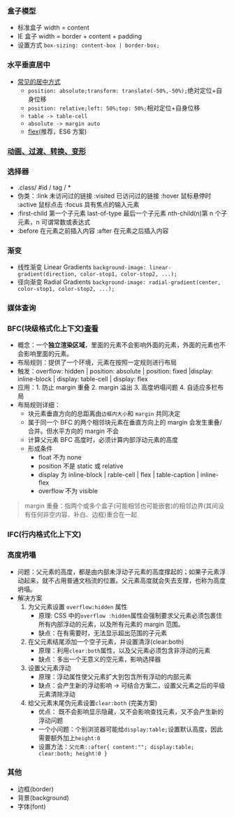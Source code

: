 ### 盒子模型

- 标准盒子 width = content
- IE 盒子 width = border + content + padding
- 设置方式 `box-sizing: content-box | border-box;`

### 水平垂直居中

- [常见的居中方式](https://juejin.cn/post/7062608828570796046)
  - `position: absolute;transform: translate(-50%,-50%);`绝对定位+自身位移
  - `position: relative;left: 50%;top: 50%;`相对定位+自身位移
  - `table -> table-cell`
  - `absolute -> margin auto`
  - [flex](https://www.ruanyifeng.com/blog/2015/07/flex-grammar.html)(推荐，ES6 方案)

### [动画、过渡、转换、变形](https://juejin.cn/post/6844903615920898056)

### 选择器

- .class/ #id / tag / \*
- 伪类：:link 未访问过的链接 :visited 已访问过的链接 :hover 鼠标悬停时 :active 鼠标点击 :focus 具有焦点的输入元素
- :first-child 第一个子元素 last-of-type 最后一个子元素 nth-child(n)第 n 个子元素，n 可谓常数或表达式
- :before 在元素之前插入内容 :after 在元素之后插入内容

### 渐变

- 线性渐变 Linear Gradients `background-image: linear-gradient(direction, color-stop1, color-stop2, ...);`
- 径向渐变 Radial Gradients `background-image: radial-gradient(center, color-stop1, color-stop2, ...);`

### 媒体查询

### BFC(块级格式化上下文)[查看](https://juejin.cn/post/6950082193632788493#heading-5)

- 概念：一个**独立渲染区域**，里面的元素不会影响外面的元素，外面的元素也不会影响里面的元素。
- 布局规则：提供了一个环境，元素在按照一定规则进行布局
- 触发：overflow: hidden | position: absolute | position: fixed |display: inline-block | display: table-cell | display: flex
- 应用：1. 防止 margin 重叠 2. margin 溢出 3. 高度坍塌问题 4. 自适应多栏布局
- 布局规则详细：
  - 块元素垂直方向的总距离由`边框内大小`和 `margin` 共同决定
  - 属于同一个 BFC 的两个相邻块元素在垂直方向上的 margin 会发生重叠/合并。但水平方向的 margin 不会
  - 计算父元素 BFC 高度时，必须计算内部浮动元素的高度
  - 形成条件
    - float 不为 none
    - position 不是 static 或 relative
    - display 为 inline-block | rable-cell | flex | table-caption | inline-flex
    - overflow 不为 visible

> margin 重叠：指两个或多个盒子(可能相邻也可能嵌套)的相邻边界(其间没有任何非空内容、补白、边框)重合在一起

### IFC(行内格式化上下文)

### 高度坍塌

- 问题：父元素的高度，都是由内部未浮动子元素的高度撑起的；如果子元素浮动起来，就不占用普通文档流的位置。父元素高度就会失去支撑，也称为高度坍塌。
- 解决方案
  1. 为父元素设置 `overflow:hidden` 属性
     - 原理: CSS 中的`overflow :hidden`属性会强制要求父元素必须包裹住所有内部浮动的元素，以及所有元素的 margin 范围。
     - 缺点：在有需要时，无法显示超出范围的子元素
  2. 在父元素结尾添加一个空子元素，并设置清浮(clear:both)
     - 原理：利用`clear:both`属性，以及父元素必须包含非浮动的元素
     - 缺点：多出一个无意义的空元素，影响选择器
  3. 设置父元素浮动
     - 原理：浮动属性使父元素扩大到包含所有浮动的内部元素
     - 缺点：会产生新的浮动影响 -> 可结合方案二，设置父元素之后的平级元素清除浮动
  4. 给父元素末尾伪元素设置`clear:both` (完美方案)
     - 优点： 既不会影响显示隐藏，又不会影响查找元素，又不会产生新的浮动问题
     - 一个小问题：个别浏览器可能给`display:table;`设置默认高度，因此需要额外加上`height:0`
     - 设置方法：`父元素::after{ content:""; display:table; clear:both; height:0 }`

 

### 其他

- 边框(border)
- 背景(background)
- 字体(font)

